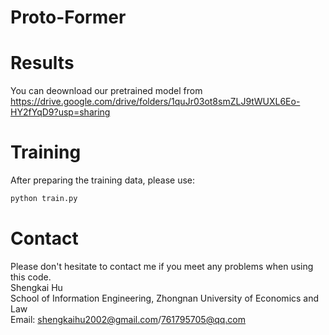 # Proto-Former


# Results
You can deownload our pretrained model from https://drive.google.com/drive/folders/1quJr03ot8smZLJ9tWUXL6Eo-HY2fYqD9?usp=sharing

# Training
After preparing the training data, please use:
```python
python train.py
```

# Contact
Please don't hesitate to contact me if you meet any problems when using this code.<br>
Shengkai Hu<br>
School of Information Engineering, Zhongnan University of Economics and Law<br>
Email: shengkaihu2002@gmail.com/761795705@qq.com
